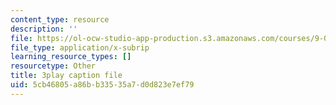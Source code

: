 ```yaml
---
content_type: resource
description: ''
file: https://ol-ocw-studio-app-production.s3.amazonaws.com/courses/9-00sc-introduction-to-psychology-fall-2011/5cb46805a86bb33535a7d0d823e7ef79_76O3rulk844.srt
file_type: application/x-subrip
learning_resource_types: []
resourcetype: Other
title: 3play caption file
uid: 5cb46805-a86b-b335-35a7-d0d823e7ef79
---
```

